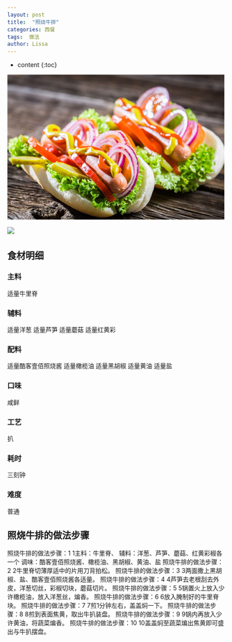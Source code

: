 ```yaml
---
layout: post
title:  "照烧牛排"
categories: 西餐
tags:  做法
author: Lissa
---
```


* content
{:toc}

<div><img src="https://raw.githubusercontent.com/Lissa-321/Lissa-321.github.io/master/1.jpg"></div>

![](https://img.alicdn.com/tfs/TB16.GnOpXXXXXdapXXXXXXXXXX-307-134.png)
## 食材明细
### 主料
适量牛里脊 
### 辅料
适量洋葱
适量芦笋
适量蘑菇
适量红黄彩
### 配料
适量酷客壹佰照烧酱
适量橄榄油
适量黑胡椒
适量黄油
适量盐
### 口味
咸鲜
### 工艺
扒
### 耗时
三刻钟
### 难度
普通

## 照烧牛排的做法步骤
照烧牛排的做法步骤：1  1主料：牛里脊、
辅料：洋葱、芦笋、蘑菇、红黄彩椒各一个
调味：酷客壹佰照烧酱、橄榄油、黑胡椒、黄油、盐
照烧牛排的做法步骤：2  2牛里脊切薄厚适中的片用刀背拍松。
照烧牛排的做法步骤：3  3两面撒上黑胡椒、盐、酷客壹佰照烧酱各适量。
照烧牛排的做法步骤：4  4芦笋去老根刮去外皮，洋葱切丝，彩椒切块，蘑菇切片。
照烧牛排的做法步骤：5  5锅置火上放入少许橄榄油，放入洋葱丝，煸香。
照烧牛排的做法步骤：6  6放入腌制好的牛里脊块。
照烧牛排的做法步骤：7  7煎1分钟左右，盖盖焖一下。
照烧牛排的做法步骤：8  8煎到表面焦黄，取出牛扒装盘。
照烧牛排的做法步骤：9  9锅内再放入少许黄油，将蔬菜煸香。
照烧牛排的做法步骤：10  10盖盖焖至蔬菜煸出焦黄即可盛出与牛扒摆盘。

